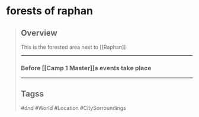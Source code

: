 # forests of raphan

> ## Overview
>
> This is the forested area next to \[[Raphan]\]
>
> ______________________________________________________________________
>
> ### Before \[[Camp 1 Master]\]s events take place
>
> ______________________________________________________________________
>
> ## Tagss
>
> #dnd #World #Location #CitySorroundings
